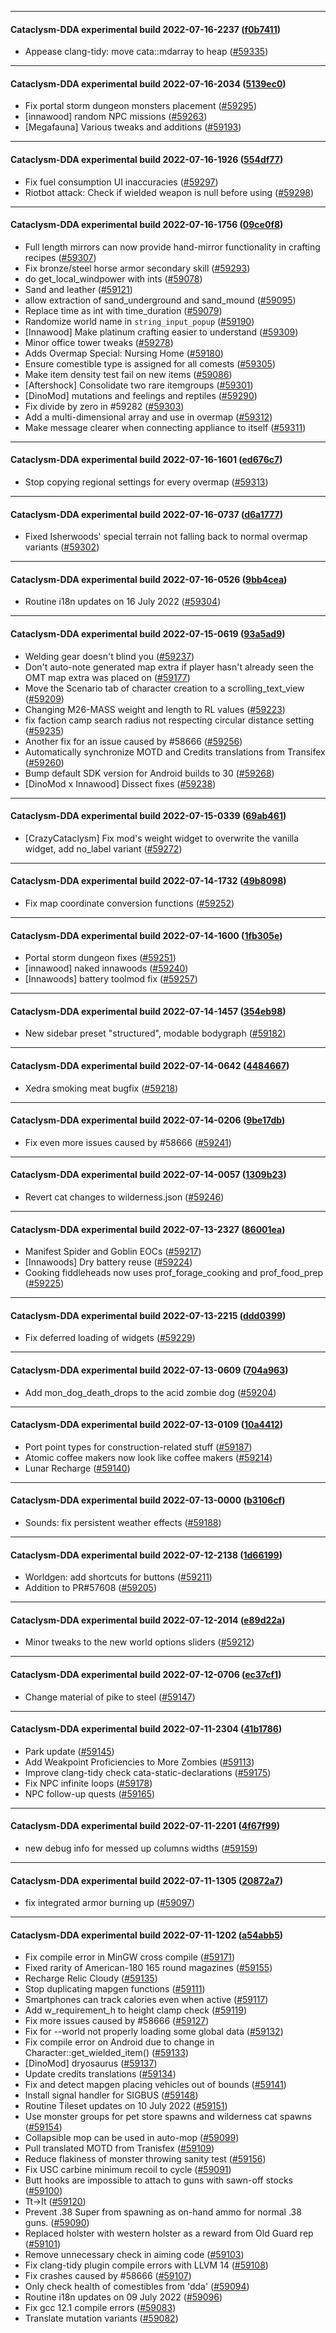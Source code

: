 
---

#### Cataclysm-DDA experimental build 2022-07-16-2237 ([f0b7411](https://github.com/CleverRaven/Cataclysm-DDA/releases/tag/cdda-experimental-2022-07-16-2237))

* Appease clang-tidy: move cata::mdarray to heap ([#59335](https://github.com/CleverRaven/Cataclysm-DDA/pull/59335))

---

#### Cataclysm-DDA experimental build 2022-07-16-2034 ([5139ec0](https://github.com/CleverRaven/Cataclysm-DDA/releases/tag/cdda-experimental-2022-07-16-2034))

* Fix portal storm dungeon monsters placement ([#59295](https://github.com/CleverRaven/Cataclysm-DDA/pull/59295))
* [innawood] random NPC missions ([#59263](https://github.com/CleverRaven/Cataclysm-DDA/pull/59263))
* [Megafauna] Various tweaks and additions ([#59193](https://github.com/CleverRaven/Cataclysm-DDA/pull/59193))

---

#### Cataclysm-DDA experimental build 2022-07-16-1926 ([554df77](https://github.com/CleverRaven/Cataclysm-DDA/releases/tag/cdda-experimental-2022-07-16-1926))

* Fix fuel consumption UI inaccuracies ([#59297](https://github.com/CleverRaven/Cataclysm-DDA/pull/59297))
* Riotbot attack: Check if wielded weapon is null before using ([#59298](https://github.com/CleverRaven/Cataclysm-DDA/pull/59298))

---

#### Cataclysm-DDA experimental build 2022-07-16-1756 ([09ce0f8](https://github.com/CleverRaven/Cataclysm-DDA/releases/tag/cdda-experimental-2022-07-16-1756))

* Full length mirrors can now provide hand-mirror functionality in crafting recipes ([#59307](https://github.com/CleverRaven/Cataclysm-DDA/pull/59307))
* Fix bronze/steel horse armor secondary skill ([#59293](https://github.com/CleverRaven/Cataclysm-DDA/pull/59293))
* do get_local_windpower with ints ([#59078](https://github.com/CleverRaven/Cataclysm-DDA/pull/59078))
* Sand and leather ([#59121](https://github.com/CleverRaven/Cataclysm-DDA/pull/59121))
* allow extraction of sand_underground and sand_mound ([#59095](https://github.com/CleverRaven/Cataclysm-DDA/pull/59095))
* Replace time as int with time_duration ([#59079](https://github.com/CleverRaven/Cataclysm-DDA/pull/59079))
* Randomize world name in `string_input_popup` ([#59190](https://github.com/CleverRaven/Cataclysm-DDA/pull/59190))
* [Innawood] Make platinum crafting easier to understand ([#59309](https://github.com/CleverRaven/Cataclysm-DDA/pull/59309))
* Minor office tower tweaks ([#59278](https://github.com/CleverRaven/Cataclysm-DDA/pull/59278))
* Adds Overmap Special: Nursing Home ([#59180](https://github.com/CleverRaven/Cataclysm-DDA/pull/59180))
* Ensure comestible type is assigned for all comests ([#59305](https://github.com/CleverRaven/Cataclysm-DDA/pull/59305))
* Make item density test fail on new items ([#59086](https://github.com/CleverRaven/Cataclysm-DDA/pull/59086))
* [Aftershock] Consolidate two rare itemgroups ([#59301](https://github.com/CleverRaven/Cataclysm-DDA/pull/59301))
* [DinoMod] mutations and feelings and reptiles ([#59290](https://github.com/CleverRaven/Cataclysm-DDA/pull/59290))
* Fix divide by zero in #59282 ([#59303](https://github.com/CleverRaven/Cataclysm-DDA/pull/59303))
* Add a multi-dimensional array and use in overmap ([#59312](https://github.com/CleverRaven/Cataclysm-DDA/pull/59312))
* Make message clearer when connecting appliance to itself ([#59311](https://github.com/CleverRaven/Cataclysm-DDA/pull/59311))

---

#### Cataclysm-DDA experimental build 2022-07-16-1601 ([ed676c7](https://github.com/CleverRaven/Cataclysm-DDA/releases/tag/cdda-experimental-2022-07-16-1601))

* Stop copying regional settings for every overmap ([#59313](https://github.com/CleverRaven/Cataclysm-DDA/pull/59313))

---

#### Cataclysm-DDA experimental build 2022-07-16-0737 ([d6a1777](https://github.com/CleverRaven/Cataclysm-DDA/releases/tag/cdda-experimental-2022-07-16-0737))

* Fixed Isherwoods' special terrain not falling back to normal overmap variants ([#59302](https://github.com/CleverRaven/Cataclysm-DDA/pull/59302))

---

#### Cataclysm-DDA experimental build 2022-07-16-0526 ([9bb4cea](https://github.com/CleverRaven/Cataclysm-DDA/releases/tag/cdda-experimental-2022-07-16-0526))

* Routine i18n updates on 16 July 2022 ([#59304](https://github.com/CleverRaven/Cataclysm-DDA/pull/59304))

---

#### Cataclysm-DDA experimental build 2022-07-15-0619 ([93a5ad9](https://github.com/CleverRaven/Cataclysm-DDA/releases/tag/cdda-experimental-2022-07-15-0619))

* Welding gear doesn't blind you ([#59237](https://github.com/CleverRaven/Cataclysm-DDA/pull/59237))
* Don't auto-note generated map extra if player hasn't already seen the OMT map extra was placed on ([#59177](https://github.com/CleverRaven/Cataclysm-DDA/pull/59177))
* Move the Scenario tab of character creation to a scrolling_text_view ([#59209](https://github.com/CleverRaven/Cataclysm-DDA/pull/59209))
* Changing M26-MASS weight and length to RL values ([#59223](https://github.com/CleverRaven/Cataclysm-DDA/pull/59223))
* fix faction camp search radius not respecting circular distance setting ([#59235](https://github.com/CleverRaven/Cataclysm-DDA/pull/59235))
* Another fix for an issue caused by #58666 ([#59256](https://github.com/CleverRaven/Cataclysm-DDA/pull/59256))
* Automatically synchronize MOTD and Credits translations from Transifex ([#59260](https://github.com/CleverRaven/Cataclysm-DDA/pull/59260))
* Bump default SDK version for Android builds to 30 ([#59268](https://github.com/CleverRaven/Cataclysm-DDA/pull/59268))
* [DinoMod x Innawood] Dissect fixes ([#59238](https://github.com/CleverRaven/Cataclysm-DDA/pull/59238))

---

#### Cataclysm-DDA experimental build 2022-07-15-0339 ([69ab461](https://github.com/CleverRaven/Cataclysm-DDA/releases/tag/cdda-experimental-2022-07-15-0339))

* [CrazyCataclysm] Fix mod's weight widget to overwrite the vanilla widget, add no_label variant ([#59272](https://github.com/CleverRaven/Cataclysm-DDA/pull/59272))

---

#### Cataclysm-DDA experimental build 2022-07-14-1732 ([49b8098](https://github.com/CleverRaven/Cataclysm-DDA/releases/tag/cdda-experimental-2022-07-14-1732))

* Fix map coordinate conversion functions ([#59252](https://github.com/CleverRaven/Cataclysm-DDA/pull/59252))

---

#### Cataclysm-DDA experimental build 2022-07-14-1600 ([1fb305e](https://github.com/CleverRaven/Cataclysm-DDA/releases/tag/cdda-experimental-2022-07-14-1600))

* Portal storm dungeon fixes ([#59251](https://github.com/CleverRaven/Cataclysm-DDA/pull/59251))
* [innawood] naked innawoods ([#59240](https://github.com/CleverRaven/Cataclysm-DDA/pull/59240))
* [Innawoods] battery toolmod fix ([#59257](https://github.com/CleverRaven/Cataclysm-DDA/pull/59257))

---

#### Cataclysm-DDA experimental build 2022-07-14-1457 ([354eb98](https://github.com/CleverRaven/Cataclysm-DDA/releases/tag/cdda-experimental-2022-07-14-1457))

* New sidebar preset "structured", modable bodygraph ([#59182](https://github.com/CleverRaven/Cataclysm-DDA/pull/59182))

---

#### Cataclysm-DDA experimental build 2022-07-14-0642 ([4484667](https://github.com/CleverRaven/Cataclysm-DDA/releases/tag/cdda-experimental-2022-07-14-0642))

* Xedra smoking meat bugfix ([#59218](https://github.com/CleverRaven/Cataclysm-DDA/pull/59218))

---

#### Cataclysm-DDA experimental build 2022-07-14-0206 ([9be17db](https://github.com/CleverRaven/Cataclysm-DDA/releases/tag/cdda-experimental-2022-07-14-0206))

* Fix even more issues caused by #58666 ([#59241](https://github.com/CleverRaven/Cataclysm-DDA/pull/59241))

---

#### Cataclysm-DDA experimental build 2022-07-14-0057 ([1309b23](https://github.com/CleverRaven/Cataclysm-DDA/releases/tag/cdda-experimental-2022-07-14-0057))

* Revert cat changes to wilderness.json ([#59246](https://github.com/CleverRaven/Cataclysm-DDA/pull/59246))

---

#### Cataclysm-DDA experimental build 2022-07-13-2327 ([86001ea](https://github.com/CleverRaven/Cataclysm-DDA/releases/tag/cdda-experimental-2022-07-13-2327))

* Manifest Spider and Goblin EOCs  ([#59217](https://github.com/CleverRaven/Cataclysm-DDA/pull/59217))
* [Innawoods] Dry battery reuse ([#59224](https://github.com/CleverRaven/Cataclysm-DDA/pull/59224))
* Cooking fiddleheads now uses prof_forage_cooking and prof_food_prep ([#59225](https://github.com/CleverRaven/Cataclysm-DDA/pull/59225))

---

#### Cataclysm-DDA experimental build 2022-07-13-2215 ([ddd0399](https://github.com/CleverRaven/Cataclysm-DDA/releases/tag/cdda-experimental-2022-07-13-2215))

* Fix deferred loading of widgets ([#59229](https://github.com/CleverRaven/Cataclysm-DDA/pull/59229))

---

#### Cataclysm-DDA experimental build 2022-07-13-0609 ([704a963](https://github.com/CleverRaven/Cataclysm-DDA/releases/tag/cdda-experimental-2022-07-13-0609))

* Add mon_dog_death_drops to the acid zombie dog ([#59204](https://github.com/CleverRaven/Cataclysm-DDA/pull/59204))

---

#### Cataclysm-DDA experimental build 2022-07-13-0109 ([10a4412](https://github.com/CleverRaven/Cataclysm-DDA/releases/tag/cdda-experimental-2022-07-13-0109))

* Port point types for construction-related stuff ([#59187](https://github.com/CleverRaven/Cataclysm-DDA/pull/59187))
* Atomic coffee makers now look like coffee makers ([#59214](https://github.com/CleverRaven/Cataclysm-DDA/pull/59214))
* Lunar Recharge ([#59140](https://github.com/CleverRaven/Cataclysm-DDA/pull/59140))

---

#### Cataclysm-DDA experimental build 2022-07-13-0000 ([b3106cf](https://github.com/CleverRaven/Cataclysm-DDA/releases/tag/cdda-experimental-2022-07-13-0000))

* Sounds: fix persistent weather effects ([#59188](https://github.com/CleverRaven/Cataclysm-DDA/pull/59188))

---

#### Cataclysm-DDA experimental build 2022-07-12-2138 ([1d66199](https://github.com/CleverRaven/Cataclysm-DDA/releases/tag/cdda-experimental-2022-07-12-2138))

* Worldgen: add shortcuts for buttons ([#59211](https://github.com/CleverRaven/Cataclysm-DDA/pull/59211))
* Addition to PR#57608 ([#59205](https://github.com/CleverRaven/Cataclysm-DDA/pull/59205))

---

#### Cataclysm-DDA experimental build 2022-07-12-2014 ([e89d22a](https://github.com/CleverRaven/Cataclysm-DDA/releases/tag/cdda-experimental-2022-07-12-2014))

* Minor tweaks to the new world options sliders ([#59212](https://github.com/CleverRaven/Cataclysm-DDA/pull/59212))

---

#### Cataclysm-DDA experimental build 2022-07-12-0706 ([ec37cf1](https://github.com/CleverRaven/Cataclysm-DDA/releases/tag/cdda-experimental-2022-07-12-0706))

* Change material of pike to steel ([#59147](https://github.com/CleverRaven/Cataclysm-DDA/pull/59147))

---

#### Cataclysm-DDA experimental build 2022-07-11-2304 ([41b1786](https://github.com/CleverRaven/Cataclysm-DDA/releases/tag/cdda-experimental-2022-07-11-2304))

* Park update ([#59145](https://github.com/CleverRaven/Cataclysm-DDA/pull/59145))
* Add Weakpoint Proficiencies to More Zombies ([#59113](https://github.com/CleverRaven/Cataclysm-DDA/pull/59113))
* Improve clang-tidy check cata-static-declarations ([#59175](https://github.com/CleverRaven/Cataclysm-DDA/pull/59175))
* Fix NPC infinite loops ([#59178](https://github.com/CleverRaven/Cataclysm-DDA/pull/59178))
* NPC follow-up quests ([#59165](https://github.com/CleverRaven/Cataclysm-DDA/pull/59165))

---

#### Cataclysm-DDA experimental build 2022-07-11-2201 ([4f67f99](https://github.com/CleverRaven/Cataclysm-DDA/releases/tag/cdda-experimental-2022-07-11-2201))

* new debug info for messed up columns widths ([#59159](https://github.com/CleverRaven/Cataclysm-DDA/pull/59159))

---

#### Cataclysm-DDA experimental build 2022-07-11-1305 ([20872a7](https://github.com/CleverRaven/Cataclysm-DDA/releases/tag/cdda-experimental-2022-07-11-1305))

* fix integrated armor burning up ([#59097](https://github.com/CleverRaven/Cataclysm-DDA/pull/59097))

---

#### Cataclysm-DDA experimental build 2022-07-11-1202 ([a54abb5](https://github.com/CleverRaven/Cataclysm-DDA/releases/tag/cdda-experimental-2022-07-11-1202))

* Fix compile error in MinGW cross compile ([#59171](https://github.com/CleverRaven/Cataclysm-DDA/pull/59171))
* Fixed rarity of American-180 165 round magazines ([#59155](https://github.com/CleverRaven/Cataclysm-DDA/pull/59155))
* Recharge Relic Cloudy ([#59135](https://github.com/CleverRaven/Cataclysm-DDA/pull/59135))
* Stop duplicating mapgen functions ([#59111](https://github.com/CleverRaven/Cataclysm-DDA/pull/59111))
* Smartphones can track calories even when active ([#59117](https://github.com/CleverRaven/Cataclysm-DDA/pull/59117))
* Add w_requirement_h to height clamp check ([#59119](https://github.com/CleverRaven/Cataclysm-DDA/pull/59119))
* Fix more issues caused by #58666 ([#59127](https://github.com/CleverRaven/Cataclysm-DDA/pull/59127))
* Fix for --world not properly loading some global data ([#59132](https://github.com/CleverRaven/Cataclysm-DDA/pull/59132))
* Fix compile error on Android due to change in Character::get_wielded_item() ([#59133](https://github.com/CleverRaven/Cataclysm-DDA/pull/59133))
* [DinoMod] dryosaurus ([#59137](https://github.com/CleverRaven/Cataclysm-DDA/pull/59137))
* Update credits translations ([#59134](https://github.com/CleverRaven/Cataclysm-DDA/pull/59134))
* Fix and detect mapgen placing vehicles out of bounds ([#59141](https://github.com/CleverRaven/Cataclysm-DDA/pull/59141))
* Install signal handler for SIGBUS ([#59148](https://github.com/CleverRaven/Cataclysm-DDA/pull/59148))
* Routine Tileset updates on 10 July 2022 ([#59151](https://github.com/CleverRaven/Cataclysm-DDA/pull/59151))
* Use monster groups for pet store spawns and wilderness cat spawns ([#59154](https://github.com/CleverRaven/Cataclysm-DDA/pull/59154))
* Collapsible mop can be used in auto-mop ([#59099](https://github.com/CleverRaven/Cataclysm-DDA/pull/59099))
* Pull translated MOTD from Tranisfex ([#59109](https://github.com/CleverRaven/Cataclysm-DDA/pull/59109))
* Reduce flakiness of monster throwing sanity test ([#59156](https://github.com/CleverRaven/Cataclysm-DDA/pull/59156))
* Fix USC carbine minimum recoil to cycle ([#59091](https://github.com/CleverRaven/Cataclysm-DDA/pull/59091))
* Butt hooks are impossible to attach to guns with sawn-off stocks ([#59100](https://github.com/CleverRaven/Cataclysm-DDA/pull/59100))
* Tt→It ([#59120](https://github.com/CleverRaven/Cataclysm-DDA/pull/59120))
* Prevent .38 Super from spawning as on-hand ammo for normal .38 guns. ([#59090](https://github.com/CleverRaven/Cataclysm-DDA/pull/59090))
* Replaced holster with western holster as a reward from Old Guard rep ([#59101](https://github.com/CleverRaven/Cataclysm-DDA/pull/59101))
* Remove unnecessary check in aiming code ([#59103](https://github.com/CleverRaven/Cataclysm-DDA/pull/59103))
* Fix clang-tidy plugin compile errors with LLVM 14 ([#59108](https://github.com/CleverRaven/Cataclysm-DDA/pull/59108))
* Fix crashes caused by #58666 ([#59107](https://github.com/CleverRaven/Cataclysm-DDA/pull/59107))
* Only check health of comestibles from 'dda' ([#59094](https://github.com/CleverRaven/Cataclysm-DDA/pull/59094))
* Routine i18n updates on 09 July 2022 ([#59096](https://github.com/CleverRaven/Cataclysm-DDA/pull/59096))
* Fix gcc 12.1 compile errors ([#59083](https://github.com/CleverRaven/Cataclysm-DDA/pull/59083))
* Translate mutation variants ([#59082](https://github.com/CleverRaven/Cataclysm-DDA/pull/59082))
